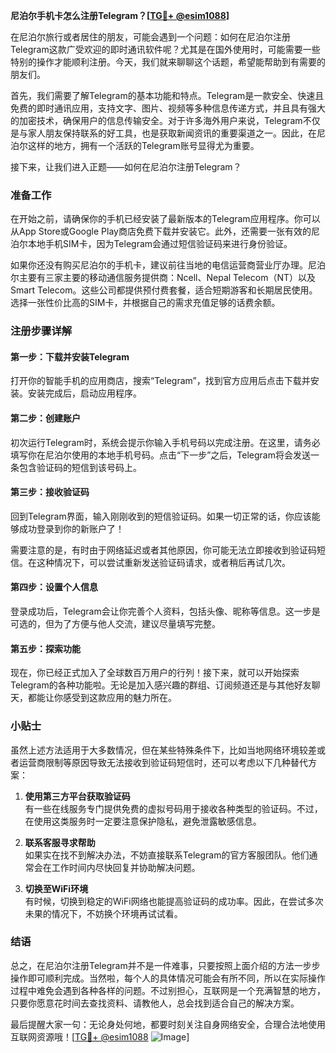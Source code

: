 **尼泊尔手机卡怎么注册Telegram？[[TG💪+ @esim1088](https://t.me/s/esim1088)]**

在尼泊尔旅行或者居住的朋友，可能会遇到一个问题：如何在尼泊尔注册Telegram这款广受欢迎的即时通讯软件呢？尤其是在国外使用时，可能需要一些特别的操作才能顺利注册。今天，我们就来聊聊这个话题，希望能帮助到有需要的朋友们。

首先，我们需要了解Telegram的基本功能和特点。Telegram是一款安全、快速且免费的即时通讯应用，支持文字、图片、视频等多种信息传递方式，并且具有强大的加密技术，确保用户的信息传输安全。对于许多海外用户来说，Telegram不仅是与家人朋友保持联系的好工具，也是获取新闻资讯的重要渠道之一。因此，在尼泊尔这样的地方，拥有一个活跃的Telegram账号显得尤为重要。

接下来，让我们进入正题——如何在尼泊尔注册Telegram？

### 准备工作

在开始之前，请确保你的手机已经安装了最新版本的Telegram应用程序。你可以从App Store或Google Play商店免费下载并安装它。此外，还需要一张有效的尼泊尔本地手机SIM卡，因为Telegram会通过短信验证码来进行身份验证。

如果你还没有购买尼泊尔的手机卡，建议前往当地的电信运营商营业厅办理。尼泊尔主要有三家主要的移动通信服务提供商：Ncell、Nepal Telecom（NT）以及Smart Telecom。这些公司都提供预付费套餐，适合短期游客和长期居民使用。选择一张性价比高的SIM卡，并根据自己的需求充值足够的话费余额。

### 注册步骤详解

#### 第一步：下载并安装Telegram

打开你的智能手机的应用商店，搜索“Telegram”，找到官方应用后点击下载并安装。安装完成后，启动应用程序。

#### 第二步：创建账户

初次运行Telegram时，系统会提示你输入手机号码以完成注册。在这里，请务必填写你在尼泊尔使用的本地手机号码。点击“下一步”之后，Telegram将会发送一条包含验证码的短信到该号码上。

#### 第三步：接收验证码

回到Telegram界面，输入刚刚收到的短信验证码。如果一切正常的话，你应该能够成功登录到你的新账户了！

需要注意的是，有时由于网络延迟或者其他原因，你可能无法立即接收到验证码短信。在这种情况下，可以尝试重新发送验证码请求，或者稍后再试几次。

#### 第四步：设置个人信息

登录成功后，Telegram会让你完善个人资料，包括头像、昵称等信息。这一步是可选的，但为了方便与他人交流，建议尽量填写完整。

#### 第五步：探索功能

现在，你已经正式加入了全球数百万用户的行列！接下来，就可以开始探索Telegram的各种功能啦。无论是加入感兴趣的群组、订阅频道还是与其他好友聊天，都能让你感受到这款应用的魅力所在。

### 小贴士

虽然上述方法适用于大多数情况，但在某些特殊条件下，比如当地网络环境较差或者运营商限制等原因导致无法接收到验证码短信时，还可以考虑以下几种替代方案：

1. **使用第三方平台获取验证码**  
   有一些在线服务专门提供免费的虚拟号码用于接收各种类型的验证码。不过，在使用这类服务时一定要注意保护隐私，避免泄露敏感信息。

2. **联系客服寻求帮助**  
   如果实在找不到解决办法，不妨直接联系Telegram的官方客服团队。他们通常会在工作时间内尽快回复并协助解决问题。

3. **切换至WiFi环境**  
   有时候，切换到稳定的WiFi网络也能提高验证码的成功率。因此，在尝试多次未果的情况下，不妨换个环境再试试看。

### 结语

总之，在尼泊尔注册Telegram并不是一件难事，只要按照上面介绍的方法一步步操作即可顺利完成。当然啦，每个人的具体情况可能会有所不同，所以在实际操作过程中难免会遇到各种各样的问题。不过别担心，互联网是一个充满智慧的地方，只要你愿意花时间去查找资料、请教他人，总会找到适合自己的解决方案。

最后提醒大家一句：无论身处何地，都要时刻关注自身网络安全，合理合法地使用互联网资源哦！[[TG💪+ @esim1088](https://t.me/s/esim1088) ![Image](https://i.postimg.cc/4NQfJmqS/Snipaste-2025-05-13-00-14-12.png)]